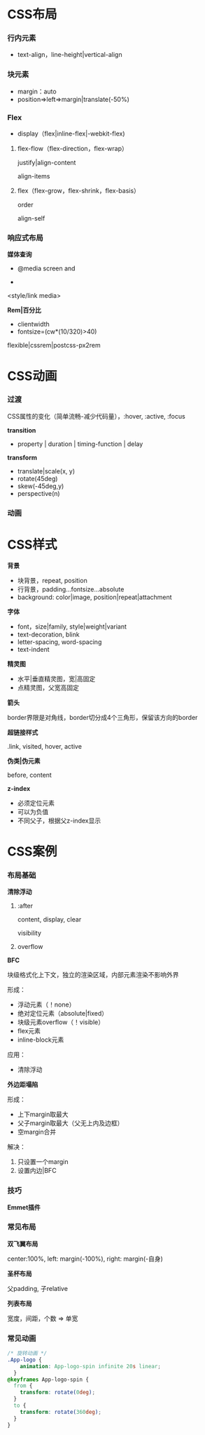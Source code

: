 # CSS布局

### 行内元素

- text-align，line-height|vertical-align

### 块元素

- margin：auto
- position=>left=>margin|translate(-50%)

### Flex

- display（flex|inline-flex|-webkit-flex)

1. flex-flow（flex-direction，flex-wrap）

   justify|align-content

   align-items

2. flex（flex-grow，flex-shrink，flex-basis）

   order

   align-self

### 响应式布局

**媒体查询**

- @media screen and

- 

  <style/link media>

**Rem|百分比**

- clientwidth
- fontsize=(cw*(10/320)>40)

flexible|cssrem|postcss-px2rem

# CSS动画

### 过渡

CSS属性的变化（简单流畅-减少代码量），:hover, :active, :focus

**transition**

- property | duration | timing-function | delay

**transform**

- translate|scale(x, y)
- rotate(45deg)
- skew(-45deg,y)
- perspective(n)

### 动画



# CSS样式

**背景**

- 块背景，repeat, position
- 行背景，padding...fontsize...absolute
- background: color|image, position|repeat|attachment

**字体**

- font，size|family, style|weight|variant
- text-decoration, blink
- letter-spacing, word-spacing
- text-indent

**精灵图**

- 水平|垂直精灵图，宽|高固定
- 点精灵图，父宽高固定

**箭头**

border界限是对角线，border切分成4个三角形，保留该方向的border

**超链接样式**

.link, visited, hover, active

**伪类|伪元素**

before, content

**z-index**

- 必须定位元素
- 可以为负值
- 不同父子，根据父z-index显示



# CSS案例

### 布局基础

**清除浮动**

1. :after

   content, display, clear

   visibility

2. overflow

**BFC**

块级格式化上下文，独立的渲染区域，内部元素渲染不影响外界

形成：

- 浮动元素（！none）
- 绝对定位元素（absolute|fixed）
- 块级元素overflow（！visible）
- flex元素
- inline-block元素

应用：

- 清除浮动

**外边距塌陷**

形成：

- 上下margin取最大
- 父子margin取最大（父无上内及边框）
- 空margin合并

解决：

1. 只设置一个margin
2. 设置内边|BFC

### 技巧

**Emmet插件**

### 常见布局

**双飞翼布局**

center:100%, left: margin(-100%), right: margin(-自身)

**圣杯布局**

父padding, 子relative

**列表布局**

宽度，间距，个数 =>  单宽

### 常见动画

~~~css
/* 旋转动画 */
.App-logo {
    animation: App-logo-spin infinite 20s linear;
  }
@keyframes App-logo-spin {
  from {
    transform: rotate(0deg);
  }
  to {
    transform: rotate(360deg);
  }
}
~~~

